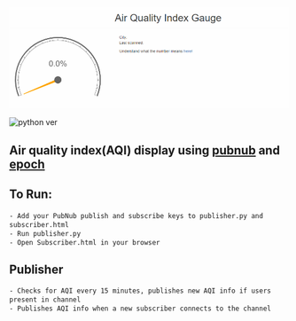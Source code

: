 ![Demo Img](img/aqigauge.gif)

![python ver](https://img.shields.io/pypi/pyversions/Django.svg)

## Air quality index(AQI) display using [pubnub](https://www.pubnub.com/) and [epoch](http://epochjs.github.io/epoch/)

## To Run:
    - Add your PubNub publish and subscribe keys to publisher.py and subscriber.html
    - Run publisher.py
    - Open Subscriber.html in your browser

## Publisher
    - Checks for AQI every 15 minutes, publishes new AQI info if users present in channel
    - Publishes AQI info when a new subscriber connects to the channel
